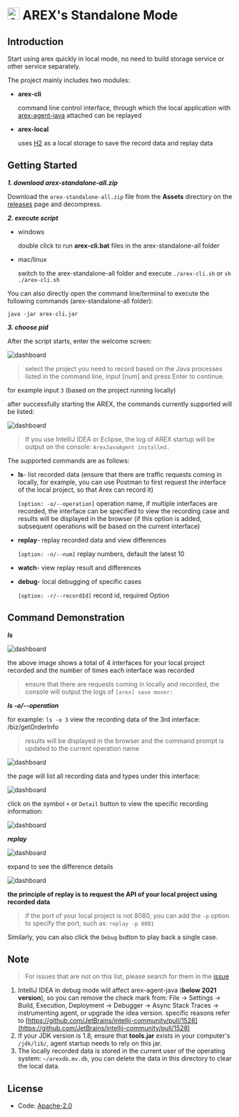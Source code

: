 # <img src="https://avatars.githubusercontent.com/u/103105168?s=200&v=4" alt="Arex Icon" width="27" height=""> AREX's Standalone Mode

## Introduction

Start using arex quickly in local mode, no need to build storage service or other service separately. 

The project mainly includes two modules:

- **arex-cli**

  command line control interface, through which the local application with 
  [arex-agent-java](https://github.com/arextest/arex-agent-java) attached can be replayed

- **arex-local**

  uses [H2](https://www.h2database.com) as a local storage to save the record data and replay data


## Getting Started

***1. download arex-standalone-all.zip***

Download the `arex-standalone-all.zip` file from the **Assets** directory on the 
[releases](https://github.com/arextest/arex-standalone/releases) page and decompress.

***2. execute script***

- windows

  double click to run **arex-cli.bat** files in the arex-standalone-all folder

- mac/linux

  switch to the arex-standalone-all folder and execute `./arex-cli.sh` or `sh ./arex-cli.sh`

You can also directly open the command line/terminal to execute the following commands (arex-standalone-all folder):

```other
java -jar arex-cli.jar
```

***3. choose pid***

After the script starts, enter the welcome screen:

![dashboard](arex-cli/src/main/resources/static/img/welcome.png)

> select the project you need to record based on the Java processes listed in the command line, 
> input [num] and press Enter to continue.

for example input `3` (based on the project running locally)

after successfully starting the AREX, the commands currently supported will be listed:

![dashboard](arex-cli/src/main/resources/static/img/home.png)

> If you use IntelliJ IDEA or Eclipse, the log of AREX startup will be output on the console:
`ArexJavaAgent installed.`

The supported commands are as follows:

- **ls**- list recorded data (ensure that there are traffic requests coming in locally, for example, 
you can use Postman to first request the interface of the local project, so that Arex can record it)

  `[option: -o/--operation]` operation name, if multiple interfaces are recorded, 
   the interface can be specified to view the recording case and results will be displayed in the browser
   (if this option is added, subsequent operations will be based on the current interface)

- **replay**- replay recorded data and view differences

  `[option: -n/--num]` replay numbers, default the latest 10

- **watch**- view replay result and differences

- **debug**- local debugging of specific cases

  `[option: -r/--recordId]` record id, required Option

## Command Demonstration

***ls***

![dashboard](arex-cli/src/main/resources/static/img/list.png)

the above image shows a total of 4 interfaces for your local project recorded 
and the number of times each interface was recorded

> ensure that there are requests coming in locally and recorded,
the console will output the logs of `[arex] save mover:`

***ls -o/--operation***

for example: `ls -o 3` view the recording data of the 3rd interface: /biz/getOrderInfo

>results will be displayed in the browser and the command prompt is updated to the current operation name

![dashboard](arex-cli/src/main/resources/static/img/list-o.png)

the page will list all recording data and types under this interface:

![dashboard](arex-cli/src/main/resources/static/img/ls-browser-list.png)

click on the symbol `+` or `Detail` button to view the specific recording information:

![dashboard](arex-cli/src/main/resources/static/img/ls-browser-detail.png)

***replay***

![dashboard](arex-cli/src/main/resources/static/img/replay.png)

expand to see the difference details

![dashboard](arex-cli/src/main/resources/static/img/replay-browser.png)

**the principle of replay is to request the API of your local project using recorded data**

> if the port of your local project is not 8080, you can add the `-p` option to specify the port, 
such as: `replay -p 8081`

Similarly, you can also click the `Debug` button to play back a single case.

## Note

> For issues that are not on this list, please search for them in the 
> [issue](https://github.com/arextest/arex-standalone/issues)

1. IntelliJ IDEA in debug mode will affect arex-agent-java (**below 2021 version**), 
   so you can remove the check mark from:
   File -> Settings -> Build, Execution, Deployment -> Debugger -> Async Stack Traces -> instrumenting agent, 
   or upgrade the idea version. specific reasons refer to
   [https://github.com/JetBrains/intellij-community/pull/1528](https://github.com/JetBrains/intellij-community/pull/1528)
2. If your JDK version is 1.8, ensure that **tools.jar** exists in your computer's `/jdk/lib/`, 
   agent startup needs to rely on this jar.
3. The locally recorded data is stored in the current user of the operating system: 
   `~/arexdb.mv.db`, you can delete the data in this directory to clear the local data.

## License
- Code: [Apache-2.0](https://github.com/arextest/arex-agent-java/blob/main/LICENSE)
